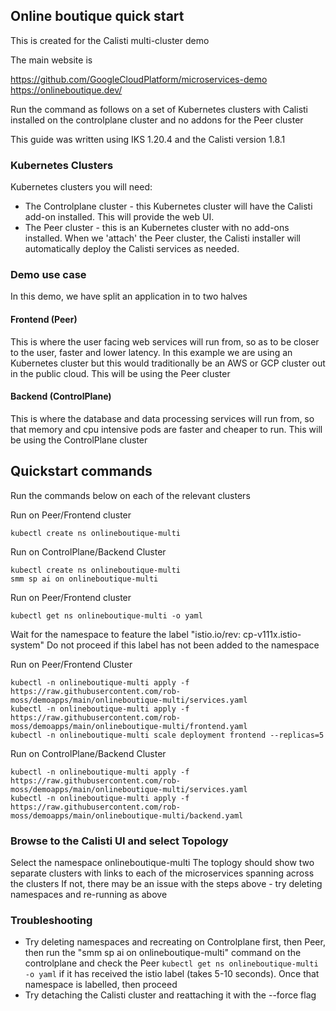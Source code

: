## Online boutique quick start

This is created for the Calisti multi-cluster demo

The main website is

https://github.com/GoogleCloudPlatform/microservices-demo  
https://onlineboutique.dev/  

Run the command as follows on a set of Kubernetes clusters with Calisti installed on the controlplane cluster and no addons for the Peer cluster

This guide was written using IKS 1.20.4 and the Calisti version 1.8.1

### Kubernetes Clusters

Kubernetes clusters you will need:
* The Controlplane cluster - this Kubernetes cluster will have the Calisti add-on installed.  This will provide the web UI.  
* The Peer cluster - this is an Kubernetes cluster with no add-ons installed. When we 'attach' the Peer cluster, the Calisti installer will automatically deploy the Calisti services as needed.  


### Demo use case
In this demo, we have split an application in to two halves

#### Frontend (Peer)
This is where the user facing web services will run from, so as to be closer to the user, faster and lower latency. In this example we are using an Kubernetes cluster but this would traditionally be an AWS or GCP cluster out in the public cloud.  This will be using the Peer cluster   

#### Backend (ControlPlane)
This is where the database and data processing services will run from, so that memory and cpu intensive pods are faster and cheaper to run. This will be using the ControlPlane cluster


## Quickstart commands

Run the commands below on each of the relevant clusters

Run on Peer/Frontend cluster
```
kubectl create ns onlineboutique-multi
```

Run on ControlPlane/Backend Cluster
```
kubectl create ns onlineboutique-multi
smm sp ai on onlineboutique-multi
```

Run on Peer/Frontend cluster
```
kubectl get ns onlineboutique-multi -o yaml
```
Wait for the namespace to feature the label "istio.io/rev: cp-v111x.istio-system"
Do not proceed if this label has not been added to the namespace


Run on Peer/Frontend Cluster
```
kubectl -n onlineboutique-multi apply -f https://raw.githubusercontent.com/rob-moss/demoapps/main/onlineboutique-multi/services.yaml
kubectl -n onlineboutique-multi apply -f https://raw.githubusercontent.com/rob-moss/demoapps/main/onlineboutique-multi/frontend.yaml
kubectl -n onlineboutique-multi scale deployment frontend --replicas=5
```

Run on ControlPlane/Backend Cluster
```
kubectl -n onlineboutique-multi apply -f https://raw.githubusercontent.com/rob-moss/demoapps/main/onlineboutique-multi/services.yaml
kubectl -n onlineboutique-multi apply -f https://raw.githubusercontent.com/rob-moss/demoapps/main/onlineboutique-multi/backend.yaml
```

### Browse to the Calisti UI and select Topology
Select the namespace onlineboutique-multi
The toplogy should show two separate clusters with links to each of the microservices spanning across the clusters
If not, there may be an issue with the steps above - try deleting namespaces and re-running as above

### Troubleshooting
* Try deleting namespaces and recreating on Controlplane first, then Peer, then run the "smm sp ai on onlineboutique-multi" command on the controlplane and check the Peer ```kubectl get ns onlineboutique-multi -o yaml``` if it has received the istio label (takes 5-10 seconds). Once that namespace is labelled, then proceed
* Try detaching the Calisti cluster and reattaching it with the --force flag
